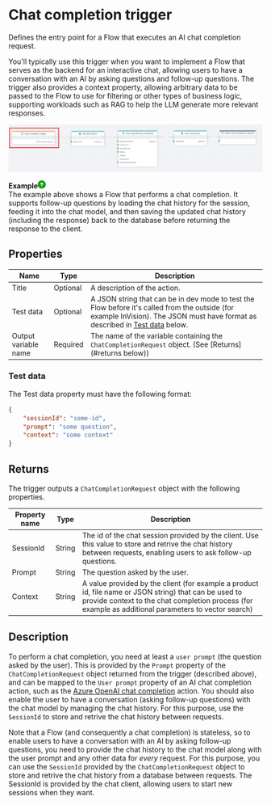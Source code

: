 # Chat completion trigger

Defines the entry point for a Flow that executes an AI chat completion request.  

You'll typically use this trigger when you want to implement a Flow that serves as the backend for an interactive chat, allowing users to have a conversation with an AI by asking questions and follow-up questions. The trigger also provides a context property, allowing arbitrary data to be passed to the Flow to use for filtering or other types of business logic, supporting workloads such as RAG to help the LLM generate more relevant responses.

![img](/images/flow/chat-completion-trigger.png)

**Example**![img](../../../../images/strz.jpg)  
The example above shows a Flow that performs a chat completion. It supports follow-up questions by loading the chat history for the session, feeding it into the chat model, and then saving the updated chat history (including the response) back to the database before returning the response to the client.

## Properties

| Name        | Type          | Description                     |
|-------------|---------------|---------------------------------|
| Title       | Optional      | A description of the action.    |
| Test data   | Optional      | A JSON string that can be in dev mode to test the Flow before it's called from the outside (for example InVision). The JSON must have format as described in [Test data](#test-data) below. |
| Output variable name | Required  | The name of the variable containing the `ChatCompletionRequest` object. (See [Returns](#returns below))  |

### Test data  
The Test data property must have the following format:  
```json
{
    "sessionId": "some-id",
    "prompt": "some question",
    "context": "some context"
}
```

## Returns
The trigger outputs a `ChatCompletionRequest` object with the following properties.  

| Property name  | Type    | Description              |
|----------------|---------|--------------------------|
| SessionId      | String  | The id of the chat session provided by the client. Use this value to store and retrive the chat history between requests, enabling users to ask follow-up questions. |
| Prompt         | String  | The question asked by the user. |
| Context        | String  | A value provided by the client (for example a product id, file name or JSON string) that can be used to provide context to the chat completion process (for example as additional parameters to vector search) |


## Description
To perform a chat completion, you need at least a `user prompt` (the question asked by the user). This is provided by the `Prompt` property of the `ChatCompletionRequest` object returned from the trigger (described above), and can be mapped to the `User prompt` property of an AI chat completion action, such as the [Azure OpenAI chat completion](../../actions/azure-openai/chat-completion.md) action. You should also enable the user to have a conversation (asking follow-up questions) with the chat model by managing the chat history. For this purpose, use the `SessionId` to store and retrive the chat history between requests.

Note that a Flow (and consequently a chat completion) is stateless, so to enable users to have a conversation with an AI by asking follow-up questions, you need to provide the chat history to the chat model along with the user prompt and any other data for _every_ request. For this purpose, you can use the `SessionId` provided by the `ChatCompletionRequest` object to store and retrive the chat history from a database between requests. The SessionId is provided by the chat client, allowing users to start new sessions when they want.
